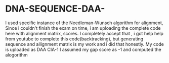 # DNA-SEQUENCE-DAA-

I used specific instance of the Needleman-Wunsch algorithm for alignment,
Since i couldn't finish the exam on time, i am uploading the complete code here with alignment matrix, scores.
I completely accept that , i got help help from youtube to complete this code(backtracking), but generating sequence and allignment matrix is my work and i did that honestly.
My code is uploaded as DAA CIA-1
I assumed my gap score as -1 and computed the alogorithm
